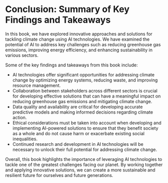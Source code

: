 Conclusion: Summary of Key Findings and Takeaways
=================================================

In this book, we have explored innovative approaches and solutions for tackling climate change using AI technologies. We have examined the potential of AI to address key challenges such as reducing greenhouse gas emissions, improving energy efficiency, and enhancing sustainability in various sectors.

Some of the key findings and takeaways from this book include:

* AI technologies offer significant opportunities for addressing climate change by optimizing energy systems, reducing waste, and improving resource management.
* Collaboration between stakeholders across different sectors is crucial for developing effective solutions that can have a meaningful impact on reducing greenhouse gas emissions and mitigating climate change.
* Data quality and availability are critical for developing accurate predictive models and making informed decisions regarding climate action.
* Ethical considerations must be taken into account when developing and implementing AI-powered solutions to ensure that they benefit society as a whole and do not cause harm or exacerbate existing social inequalities.
* Continued research and development in AI technologies will be necessary to unlock their full potential for addressing climate change.

Overall, this book highlights the importance of leveraging AI technologies to tackle one of the greatest challenges facing our planet. By working together and applying innovative solutions, we can create a more sustainable and resilient future for ourselves and future generations.
